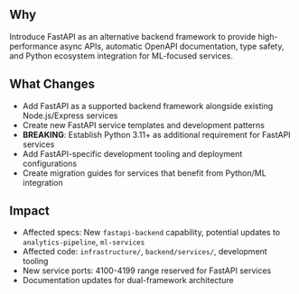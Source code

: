 ## Why
Introduce FastAPI as an alternative backend framework to provide high-performance async APIs, automatic OpenAPI documentation, type safety, and Python ecosystem integration for ML-focused services.

## What Changes
- Add FastAPI as a supported backend framework alongside existing Node.js/Express services
- Create new FastAPI service templates and development patterns
- **BREAKING**: Establish Python 3.11+ as additional requirement for FastAPI services
- Add FastAPI-specific development tooling and deployment configurations
- Create migration guides for services that benefit from Python/ML integration

## Impact
- Affected specs: New `fastapi-backend` capability, potential updates to `analytics-pipeline`, `ml-services`
- Affected code: `infrastructure/`, `backend/services/`, development tooling
- New service ports: 4100-4199 range reserved for FastAPI services
- Documentation updates for dual-framework architecture